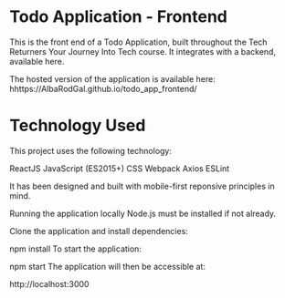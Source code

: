 # Todo Application - Frontend
This is the front end of a Todo Application, built throughout the Tech Returners Your Journey Into Tech course. It integrates with a backend, available here.

The hosted version of the application is available here: hhttps://AlbaRodGal.github.io/todo_app_frontend/

# Technology Used
This project uses the following technology:

ReactJS
JavaScript (ES2015+)
CSS
Webpack
Axios
ESLint

It has been designed and built with mobile-first reponsive principles in mind.

Running the application locally
Node.js must be installed if not already.

Clone the application and install dependencies:

npm install
To start the application:

npm start
The application will then be accessible at:

http://localhost:3000
